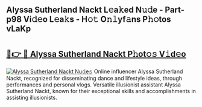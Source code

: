 ## Alyssa Sutherland Nackt L𝚎a𝚔ed N𝚞𝚍e - Part-p98 Vi𝚍𝚎o L𝚎a𝚔s - H𝚘𝚝 O𝚗𝚕yf𝚊ns P𝚑𝚘tos vLaKp

# <h2><a href="http://kf71d3.oniu.top/?m=Alyssa+Sutherland+Nackt">🔗👉 🔴 Alyssa Sutherland Nackt P𝚑ot𝚘𝚜 V𝚒d𝚎o</a></h2>

[![Alyssa Sutherland Nackt Nu𝚍e𝚜](https://i.imgur.com/0qMVB7G.gif)](http://kf71d3.oniu.top/?m=Alyssa+Sutherland+Nackt)
Online influencer Alyssa Sutherland Nackt, recognized for disseminating dance and lifestyle ideas, through performances and personal vlogs. Versatile illusionist assistant Alyssa Sutherland Nackt, known for their exceptional skills and accomplishments in assisting illusionists.  
